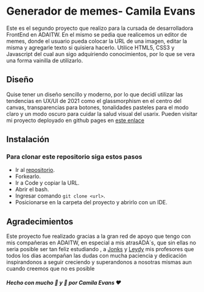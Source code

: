 # Generador de memes- Camila Evans
Este es el segundo proyecto que realizo para la cursada de desarrolladora FrontEnd en  ADAITW. En el mismo se pedia que realicemos un editor de memes, donde el usuario pueda colocar la URL de una imagen, editar la misma y agregarle texto si quisiera hacerlo. Utilice HTML5, CSS3 y Javascript del cual aun sigo adquiriendo conocimientos, por lo que se vera una forma vainilla de utilizarlo.

## Diseño

Quise tener un diseño sencillo y moderno, por lo que decidí utilizar las tendencias en UX/UI de 2021 como el glassmorphism en el centro del canvas, transparencias para botones, tonalidades pasteles para el modo claro y un modo oscuro para cuidar la salud visual del usarix.
Pueden visitar mi proyecto deployado en github pages en [este enlace](https://camievans99.github.io/Generador-de-memes/)





## Instalación


### Para clonar este repositorio siga estos pasos

- Ir al [repositorio](https://github.com/camievans99/Generador-de-memes).
- Forkearlo.
- Ir a Code y copiar la URL.
- Abrir el bash.
- Ingresar comando ```git clone <url>```.
- Posicionarse en la carpeta del proyecto y abrirlo con un IDE.


## Agradecimientos
Este proyecto fue realizado gracias a la gran red de apoyo que tengo con mis compañeras en ADAITW, en especial a mis atrasADA´s, que sin ellas no seria posible ser tan feliz estudiando , a [Jonks](https://github.com/Jonhks) y [Leydy](https://github.com/leydyk93) mis profesores que todos los dias acompañan las dudas con mucha paciencia y dedicación inspirandonos a seguir creciendo y superandonos a nosotras mismas aun cuando creemos que no es posible


##### Hecho con mucho 💜 y 🧉 por Camila Evans ♥ 